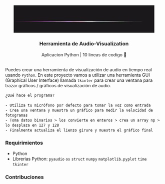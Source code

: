  <br />
<p align="center">
  <a href="https://eliudduno.github.io/">
    <img width="450px" src="https://github.com/xiaowuc2/xiaowuc2/blob/master/source/qxr/gk.gif" alt="Logo">
  </a>

  <h3 align="center">Herramienta de Audio-Visualization</h3>

  <p align="center">
    Aplicacion Python | 10 lineas de codigo 🧭
    <br>
    <br />
  </p>
</p>

Puedes crear una herramienta de visualización de audio en tiempo real usando `Python`. En este proyecto vamos a utilizar una herramienta GUI (Graphical User Interface) llamada `tkinter` para crear una ventana para trazar gráficos / gráficos de visualización de audio.
```
¿Qué hace el programa? 

- Utiliza tu micrófono por defecto para tomar la voz como entrada
- Crea una ventana y muestra un gráfico para medir la velocidad de fotogramas
- Toma datos binarios > los convierte en enteros > crea un array np > lo desplaza en 127 y 128
- Finalmente actualiza el lienzo girure y muestra el gráfico final
``` 
### Requirimientos

* Python
* Librerias Python: `pyaudio` `os` `struct` `numpy` `matplotlib.pyplot` `time` `tkinter`

### Contribuciones

